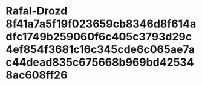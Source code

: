 # Rafal-Drozd 8f41a7a5f19f023659cb8346d8f614adfc1749b259060f6c405c3793d29c4ef854f3681c16c345cde6c065ae7ac44dead835c675668b969bd425348ac608ff26